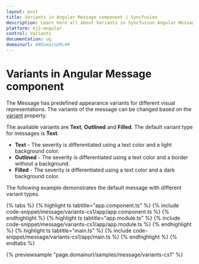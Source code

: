 ```yaml
---
layout: post
title: Variants in Angular Message component | Syncfusion
description: Learn here all about Variants in Syncfusion Angular Message component of Syncfusion Essential JS 2 and more.
platform: ej2-angular
control: Variants 
documentation: ug
domainurl: ##DomainURL##
---
```


# Variants in Angular Message component

The Message has predefined appearance variants for different visual representations. The variants of the message can be changed based on the [variant](https://ej2.syncfusion.com/angular/documentation/api/message/#variant) property.

The available variants are **Text**, **Outlined** and **Filled**. The default variant type for messages is **Text**.
* **Text** - The severity is differentiated using a text color and a light background color.
* **Outlined** - The severity is differentiated using a text color and a border without a background.
* **Filled** - The severity is differentiated using a text color and a dark background color.

The following example demonstrates the default message with different variant types.

{% tabs %}
{% highlight ts tabtitle="app.component.ts" %}
{% include code-snippet/message/variants-cs1/app/app.component.ts %}
{% endhighlight %}
{% highlight ts tabtitle="app.module.ts" %}
{% include code-snippet/message/variants-cs1/app/app.module.ts %}
{% endhighlight %}
{% highlight ts tabtitle="main.ts" %}
{% include code-snippet/message/variants-cs1/app/main.ts %}
{% endhighlight %}
{% endtabs %}
  
{% previewsample "page.domainurl/samples/message/variants-cs1" %}
